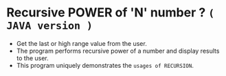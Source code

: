 # Recursive POWER of 'N' number ? `( JAVA version )`

* Get the last or high range value from the user.
* The program performs recursive power of a number and display results to the user.
* This program uniquely demonstrates the `usages of RECURSION`.